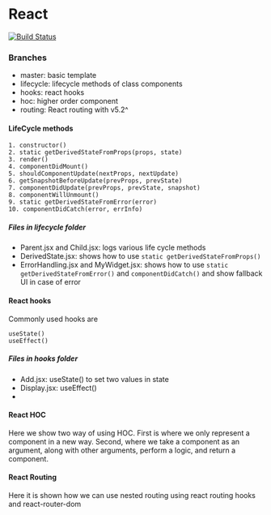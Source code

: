 # React

[![Build Status](https://travis-ci.org/joemccann/dillinger.svg?branch=master)](https://travis-ci.org/joemccann/dillinger)

### Branches

  - master: basic template
  - lifecycle: lifecycle methods of class components
  - hooks: react hooks
  - hoc: higher order component
  - routing: React routing with v5.2^
  
#### LifeCycle methods

```
1. constructor()
2. static getDerivedStateFromProps(props, state)
3. render()
4. componentDidMount()
5. shouldComponentUpdate(nextProps, nextUpdate)
6. getSnapshotBeforeUpdate(prevProps, prevState)
7. componentDidUpdate(prevProps, prevState, snapshot)
8. componentWillUnmount()
9. static getDerivedStateFromError(error)
10. componentDidCatch(error, errInfo)
```

##### Files in lifecycle folder
- Parent.jsx and Child.jsx: logs various life cycle methods
- DerivedState.jsx: shows how to use ```static getDerivedStateFromProps()```
- ErrorHandling.jsx and MyWidget.jsx: shows how to use ```static getDerivedStateFromError()``` and ```componentDidCatch()``` and show fallback UI in case of error

#### React hooks
Commonly used hooks are
```
useState()
useEffect()
```

##### Files in hooks folder
- Add.jsx: useState() to set two values in state
- Display.jsx: useEffect()
- 

#### React HOC
Here we show two way of using HOC.
First is where we only represent a component in a new way.
Second, where we take a component as an argument, along with other arguments, perform a logic, and return a component.

#### React Routing
Here it is shown how we can use nested routing using react routing hooks and react-router-dom